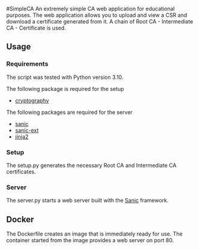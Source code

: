 #SimpleCA
An extremely simple CA web application for educational purposes. The web application allows you to upload and view a CSR and download a certificate generated from it. A chain of Root CA - Intermediate CA - Certificate is used.

## Usage
### Requirements
The script was tested with Python version 3.10.

The following package is required for the setup
* [cryptography](https://pypi.org/project/cryptography/)

The following packages are required for the server
* [sanic](https://pypi.org/project/sanic/)
* [sanic-ext](https://pypi.org/project/sanic-ext/)
* [jinja2](https://pypi.org/project/Jinja2/)

### Setup
The setup.py generates the necessary Root CA and Intermediate CA certificates.

### Server
The server.py starts a web server built with the [Sanic](https://sanic.dev/en/) framework.

## Docker
The Dockerfile creates an image that is immediately ready for use. The container started from the image provides a web server on port 80.
